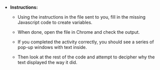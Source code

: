 * **Instructions:**

	* Using the instructions in the file sent to you, fill in the missing Javascript code to create variables.

	* When done, open the file in Chrome and check the output.

	* If you completed the activity correctly, you should see a series of pop-up windows with text inside.

	* Then look at the rest of the code and attempt to decipher why the text displayed the way it did.